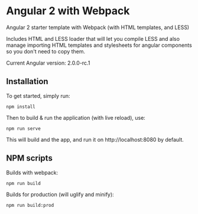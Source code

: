 # Angular 2 with Webpack
Angular 2 starter template with Webpack (with HTML templates, and LESS)

Includes HTML and LESS loader that will let you compile LESS and also manage importing HTML templates and stylesheets for angular components so you don't need to copy them.

Current Angular version: 2.0.0-rc.1

## Installation

To get started, simply run:

    npm install

Then to build & run the application (with live reload), use:

    npm run serve

This will build and the app, and run it on http://localhost:8080 by default.

## NPM scripts

Builds with webpack:

    npm run build 

Builds for production (will uglify and minify):

    npm run build:prod
